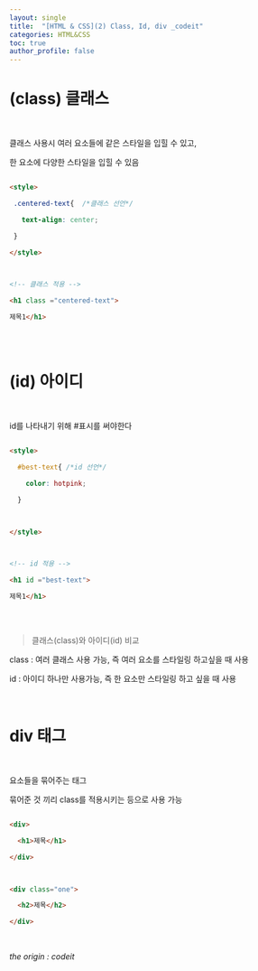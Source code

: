 ```yaml
---
layout: single
title:  "[HTML & CSS](2) Class, Id, div _codeit"
categories: HTML&CSS
toc: true
author_profile: false
---
```


<head>
  <style>
    table.dataframe {
      white-space: normal;
      width: 100%;
      height: 240px;
      display: block;
      overflow: auto;
      font-family: Arial, sans-serif;
      font-size: 0.9rem;
      line-height: 20px;
      text-align: center;
      border: 0px !important;
    }

    table.dataframe th {
      text-align: center;
      font-weight: bold;
      padding: 8px;
    }

    table.dataframe td {
      text-align: center;
      padding: 8px;
    }

    table.dataframe tr:hover {
      background: #b8d1f3; 
    }

    .output_prompt {
      overflow: auto;
      font-size: 0.9rem;
      line-height: 1.45;
      border-radius: 0.3rem;
      -webkit-overflow-scrolling: touch;
      padding: 0.8rem;
      margin-top: 0;
      margin-bottom: 15px;
      font: 1rem Consolas, "Liberation Mono", Menlo, Courier, monospace;
      color: $code-text-color;
      border: solid 1px $border-color;
      border-radius: 0.3rem;
      word-break: normal;
      white-space: pre;
    }

  .dataframe tbody tr th:only-of-type {
      vertical-align: middle;
  }

  .dataframe tbody tr th {
      vertical-align: top;
  }

  .dataframe thead th {
      text-align: center !important;
      padding: 8px;
  }

  .page__content p {
      margin: 0 0 0px !important;
  }

  .page__content p > strong {
    font-size: 0.8rem !important;
  }

  </style>
</head>


# (class) 클래스


<br/>



클래스 사용시 여러 요소들에 같은 스타일을 입힐 수 있고, 



한 요소에 다양한 스타일을 입힐 수 있음



```html

<style>

 .centered-text{  /*클래스 선언*/

   text-align: center;

 }

</style>



<!-- 클래스 적용 -->

<h1 class ="centered-text"> 

제목1</h1>



```



<br/>


# (id) 아이디



<br/>


id를 나타내기 위해 #표시를 써야한다



```html

<style>

  #best-text{ /*id 선언*/

    color: hotpink;

  }



</style>



<!-- id 적용 -->

<h1 id ="best-text"> 

제목1</h1>



```



<br/>







> 클래스(class)와 아이디(id) 비교



class : 여러 클래스 사용 가능, 즉 여러 요소를 스타일링 하고싶을 때 사용



id : 아이디 하나만 사용가능, 즉 한 요소만 스타일링 하고 싶을 때 사용



<br/>


# div 태그



<br/>


요소들을 묶어주는 태그



묶어준 것 끼리 class를 적용시키는 등으로 사용 가능



```html

<div>

  <h1>제목</h1>

</div>



```







```html

<div class="one">

  <h2>제목</h2>

</div>

```



<br/>


*the origin : codeit*